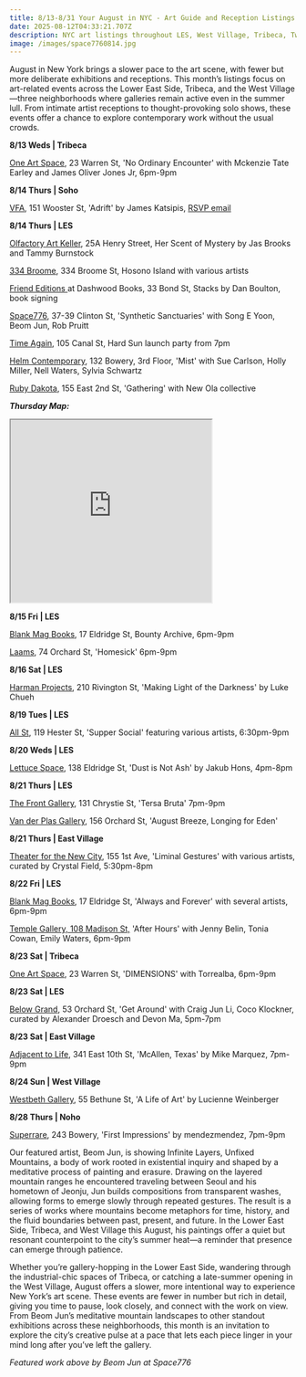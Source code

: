```yaml
---
title: 8/13-8/31 Your August in NYC - Art Guide and Reception Listings
date: 2025-08-12T04:33:21.707Z
description: NYC art listings throughout LES, West Village, Tribeca, Two Bridges
image: /images/space7760814.jpg
---
```

August in New York brings a slower pace to the art scene, with fewer but more deliberate exhibitions and receptions. This month’s listings focus on art-related events across the Lower East Side, Tribeca, and the West Village—three neighborhoods where galleries remain active even in the summer lull. From intimate artist receptions to thought-provoking solo shows, these events offer a chance to explore contemporary work without the usual crowds.

**8﻿/13 W﻿eds | Tribeca**

[One Art Space](https://oneartspace.com/no-ordinary-encounter-mckenzie-tate-earley-and-james-oliver-jones-jr-aug-13-aug-18-2025/), 23 Warren St, 'No Ordinary Encounter' with Mckenzie Tate Earley and James Oliver Jones Jr, 6pm-9pm

**8﻿/14 Thurs | Soho**

[V﻿FA](https://www.vfagallery.com/exhibitions), 151 Wooster St, 'Adrift' by James Katsipis, [RSVP email](courtney@cocodaniels.com)

**8﻿/14 Thurs | LES**

[Olfactory Art Keller](https://www.olfactoryartkeller.com/), 25A Henry Street, Her Scent of Mystery by Jas Brooks and Tammy Burnstock

[334 Broome](https://www.instagram.com/334broome), 334 Broome St, Hosono Island with various artists

[Friend Editions ](https://www.instagram.com/friendeditions)at Dashwood Books, 33 Bond St, Stacks by Dan Boulton, book signing

[Space776](https://www.space776.com/synthetic-sanctuaries), 37-39 Clinton St, 'Synthetic Sanctuaries' with Song E Yoon, Beom Jun, Rob Pruitt

[Time Again](https://www.instagram.com/timeagainbar), 105 Canal St, Hard Sun launch party from 7pm

[Helm Contemporary](https://www.helmcontemporary.com/), 132 Bowery, 3rd Floor, 'Mist' with Sue Carlson, Holly Miller, Nell Waters, Sylvia Schwartz

[Ruby Dakota](https://www.rubydakota.com/), 155 East 2nd St, 'Gathering' with New Ola collective

***T﻿hursday Map:***

<iframe src="https://www.google.com/maps/d/u/1/embed?mid=1DMn_KiD2ivN5itlNoffB8Jk6XF4Keh8&ehbc=2E312F" width="70%" height="320"></iframe>

**8﻿/15 Fri | LES**

[Blank Mag Books](https://www.instagram.com/blankmagbooks_nyc), 17 Eldridge St, Bounty Archive, 6pm-9pm

[L﻿aams](https:/www.instagram.cmo/laams.nyc), 74 Orchard St, 'Homesick' 6pm-9pm

**8﻿/16 Sat | LES**

[Harman Projects](https://www.harmanprojects.com/exhibitions/90-luke-chueh-making-light-of-the-darkness/), 210 Rivington St, 'Making Light of the Darkness' by Luke Chueh

**8﻿/19 Tues | LES**

[All St](https://allstnyc.com/), 119 Hester St, 'Supper Social' featuring various artists, 6:30pm-9pm

**8﻿/20 Weds | LES**

[Lettuce Space](https://www.instagram.com/lettucespacenyc), 138 Eldridge St, 'Dust is Not Ash' by Jakub Hons, 4pm-8pm

**8﻿/21 Thurs | LES**

[T﻿he Front Gallery](https://www.instagram.com/thefrontnyc), 131 Chrystie St, 'Tersa Bruta' 7pm-9pm

[Van der Plas Gallery](https://www.vanderplasgallery.com/), 156 Orchard St, 'August Breeze, Longing for Eden'

**8﻿/21 Thurs | East Village**

[T﻿heater for the New City](https://www.instagram.com/chanteclair_katie_kotler_art), 155 1st Ave, 'Liminal Gestures' with various artists, curated by Crystal Field, 5:30pm-8pm

**8﻿/22 Fri | LES**

[Blank Mag Books](https://www.instagram.com/blankmagbooks_nyc), 17 Eldridge St, 'Always and Forever' with several artists, 6pm-9pm

[Temple Gallery, 108 Madison St,](https://www.instagram.com/temple_gallery_nyc) 'After Hours' with Jenny Belin, Tonia Cowan, Emily Waters, 6pm-9pm

**8﻿/23 Sat | Tribeca**

[One Art Space](https://oneartspace.com/dimensions-by-torrealba-august-23-sep-2-2025/), 23 Warren St, 'DIMENSIONS' with Torrealba, 6pm-9pm

**8﻿/23 Sat | LES**

[Below Grand](https://www.belowgrandnyc.com/), 53 Orchard St, 'Get Around' with Craig Jun Li, Coco Klockner, curated by Alexander Droesch and Devon Ma, 5pm-7pm

**8﻿/23 Sat | East Village**

[Adjacent to Life](https://www.instagram.com/adjacenttolife), 341 East 10th St, 'McAllen, Texas' by Mike Marquez, 7pm-9pm

**8﻿/24 Sun | West Village**

[Westbeth Gallery](https://westbeth.org/event/lucienne-weinberger-a-life-of-art/), 55 Bethune St, 'A Life of Art' by Lucienne Weinberger

**8﻿/28 Thurs | Noho**

[Superrare](https://superrare.com/), 243 Bowery, 'First Impressions' by mendezmendez, 7pm-9pm

Our featured artist, Beom Jun, is showing Infinite Layers, Unfixed Mountains, a body of work rooted in existential inquiry and shaped by a meditative process of painting and erasure. Drawing on the layered mountain ranges he encountered traveling between Seoul and his hometown of Jeonju, Jun builds compositions from transparent washes, allowing forms to emerge slowly through repeated gestures. The result is a series of works where mountains become metaphors for time, history, and the fluid boundaries between past, present, and future. In the Lower East Side, Tribeca, and West Village this August, his paintings offer a quiet but resonant counterpoint to the city’s summer heat—a reminder that presence can emerge through patience.

Whether you’re gallery-hopping in the Lower East Side, wandering through the industrial-chic spaces of Tribeca, or catching a late-summer opening in the West Village, August offers a slower, more intentional way to experience New York’s art scene. These events are fewer in number but rich in detail, giving you time to pause, look closely, and connect with the work on view. From Beom Jun’s meditative mountain landscapes to other standout exhibitions across these neighborhoods, this month is an invitation to explore the city’s creative pulse at a pace that lets each piece linger in your mind long after you’ve left the gallery.

*F﻿eatured work above by Beom Jun​ at Space776*